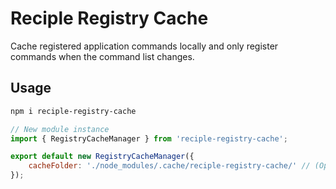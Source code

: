 # Reciple Registry Cache

Cache registered application commands locally and only register commands when the command list changes.

## Usage

```bash
npm i reciple-registry-cache
```

```js
// New module instance
import { RegistryCacheManager } from 'reciple-registry-cache';

export default new RegistryCacheManager({
    cacheFolder: './node_modules/.cache/reciple-registry-cache/' // (Optional) custom cache folder
});
```